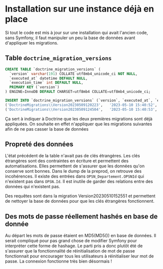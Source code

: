 # Installation sur une instance déjà en place
Si tout le code est mis à jour sur une installation qui avait l'ancien code, sans Symfony, il faut manipuler un peu la base de données avant d'appliquer les migrations.
## Table `doctrine_migration_versions`
```sql
CREATE TABLE `doctrine_migration_versions` (
  `version` varchar(191) COLLATE utf8mb4_unicode_ci NOT NULL,
  `executed_at` datetime DEFAULT NULL,
  `execution_time` int DEFAULT NULL,
  PRIMARY KEY (`version`)
) ENGINE=InnoDB DEFAULT CHARSET=utf8mb4 COLLATE=utf8mb4_unicode_ci;

INSERT INTO `doctrine_migration_versions` (`version`, `executed_at`, `execution_time`) VALUES
('DoctrineMigrations\\Version20230509120223',	'2023-05-10 15:40:52',	1233),
('DoctrineMigrations\\Version20230509124504',	'2023-05-10 15:40:53',	69);
```
Ça sert à indiquer à Doctrine que les deux premières migrations sont déjà appliquées. On souhaite en effet n'appliquer que les migrations suivantes afin de ne pas casser la base de données

## Propreté des données
L'état précédent de la table n'avait pas de clés étrangères. Les clés étrangères sont des contraintes en écriture et permettent des automatisations. Elles permettent de s'assurer que les données qu'on conserve sont bonnes.
Dans le dump de la preprod, on retrouve des incohérences. Il existe des entrées dans `OPSN_Departement.OPSNId` qui n'existent pas dans `OPSN.Id`. Il est inutile de garder des relations entre des données qui n'existent pas.

Des requêtes sont dans la migration Version20230510152551 et permettent de nettoyer la base de données pour que les clés étrangères fonctionnent.

## Des mots de passe réellement hashés en base de donnée
Au départ les mots de passe étaient en MD5(MD5()) en base de données. Il serait compliqué pour pas grand chose de modifier Symfony pour interpréter cette forme de hashage. Le parti pris a donc plutôt été de s'assurer que la fonctionnalité de réinitialisation de mot de passe fonctionnait pour encourager tous les utilisateurs à réinitialiser leur mot de passe. La connexion fonctionne très bien désormais !
